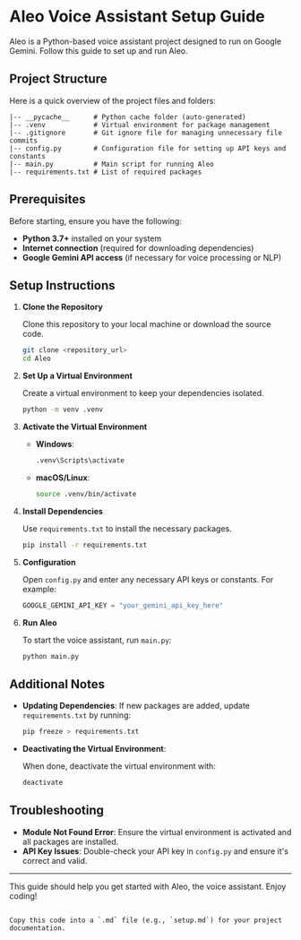 # Aleo Voice Assistant Setup Guide

Aleo is a Python-based voice assistant project designed to run on Google Gemini. Follow this guide to set up and run Aleo.

## Project Structure
Here is a quick overview of the project files and folders:

```
|-- __pycache__      # Python cache folder (auto-generated)
|-- .venv            # Virtual environment for package management
|-- .gitignore       # Git ignore file for managing unnecessary file commits
|-- config.py        # Configuration file for setting up API keys and constants
|-- main.py          # Main script for running Aleo
|-- requirements.txt # List of required packages
```

## Prerequisites

Before starting, ensure you have the following:
- **Python 3.7+** installed on your system
- **Internet connection** (required for downloading dependencies)
- **Google Gemini API access** (if necessary for voice processing or NLP)

## Setup Instructions

1. **Clone the Repository**

   Clone this repository to your local machine or download the source code.

   ```bash
   git clone <repository_url>
   cd Aleo
   ```

2. **Set Up a Virtual Environment**

   Create a virtual environment to keep your dependencies isolated.

   ```bash
   python -m venv .venv
   ```

3. **Activate the Virtual Environment**

   - **Windows**:
     ```bash
     .venv\Scripts\activate
     ```
   - **macOS/Linux**:
     ```bash
     source .venv/bin/activate
     ```

4. **Install Dependencies**

   Use `requirements.txt` to install the necessary packages.

   ```bash
   pip install -r requirements.txt
   ```

5. **Configuration**

   Open `config.py` and enter any necessary API keys or constants. For example:

   ```python
   GOOGLE_GEMINI_API_KEY = "your_gemini_api_key_here"
   ```

6. **Run Aleo**

   To start the voice assistant, run `main.py`:

   ```bash
   python main.py
   ```

## Additional Notes

- **Updating Dependencies**: If new packages are added, update `requirements.txt` by running:
  
  ```bash
  pip freeze > requirements.txt
  ```

- **Deactivating the Virtual Environment**:
  
  When done, deactivate the virtual environment with:
  
  ```bash
  deactivate
  ```

## Troubleshooting

- **Module Not Found Error**: Ensure the virtual environment is activated and all packages are installed.
- **API Key Issues**: Double-check your API key in `config.py` and ensure it's correct and valid.

---

This guide should help you get started with Aleo, the voice assistant. Enjoy coding!
```

Copy this code into a `.md` file (e.g., `setup.md`) for your project documentation.
